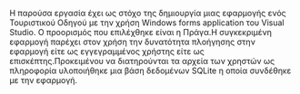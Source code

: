 Η παρούσα εργασία έχει ως στόχο της δηµιουργία µιας εφαρµογής ενός Τουριστικού Οδηγού µε την χρήση Windows forms application του Visual Studio. Ο προορισµός που επιλέχθηκε είναι η Πράγα.Η συγκεκριµένη εφαρµογή παρέχει στον χρήση την δυνατότητα πλοήγησης στην εφαρµογή είτε ως
εγγεγραµµένος χρήστης είτε ως επισκέπτης.Προκειµένου να διατηρούνται τα αρχεία των χρηστών ως πληροφορία υλοποιήθηκε µια βάση δεδοµένων SQLite η οποία συνδέθηκε µε την εφαρµογή.
